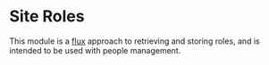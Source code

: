 Site Roles
======

This module is a [flux](https://facebook.github.io/flux/docs/overview.html#content) approach to retrieving and storing roles, and is intended to be used with people management.
